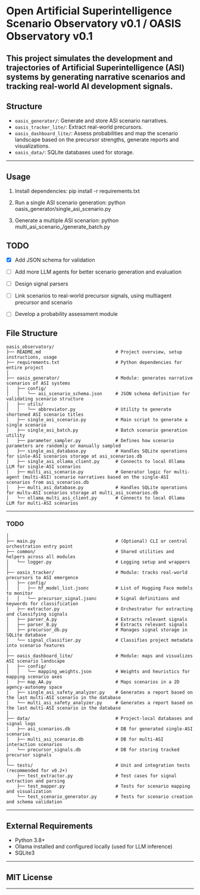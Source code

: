 # Open Artificial Superintelligence Scenario Observatory v0.1 / OASIS Observatory v0.1

This project simulates the development and trajectories of Artificial Superintelligence (ASI) systems by generating narrative scenarios and tracking real-world AI development signals.
---
## Structure

- `oasis_generator/`: Generate and store ASI scenario narratives.
- `oasis_tracker_lite/`: Extract real-world precursors.
- `oasis_dashboard_lite/`: Assess probabilities and map the scenario landscape based on the precursor strengths, generate reports and visualizations.
- `oasis_data/`: SQLite databases used for storage.
---
## Usage

1. Install dependencies:
pip install -r requirements.txt

2. Run a single ASI scenario generation:
python oasis_generator/single_asi_scenario.py

3. Generate a multiple ASI scenarion:
python multi_asi_scenario_/generate_batch.py


## TODO
- [x] Add JSON schema for validation
- [ ] Add more LLM agents for better scenario generation and evaluation
- [ ] Design signal parsers
- [ ] Link scenarios to real-world precursor signals, using multiagent precursor and scenario
- [ ] Develop a probability assessment module


## File Structure
```
oasis_observatory/
├── README.md                            # Project overview, setup instructions, usage
├── requirements.txt                     # Python dependencies for entire project
│
├── oasis_generator/                     # Module: generates narrative scenarios of ASI systems
│   ├── config/
│   │   └── asi_scenario_schema.json     # JSON schema definition for validating scenario structure
│   ├── utils/
│   │   └── abbreviator.py               # Utility to generate shortened ASI scenario titles
│   ├── single_asi_scenario.py           # Main script to generate a single scenario
│   ├── single_asi_batch.py              # Batch scenario generation utility
│   ├── parameter_sampler.py             # Defines how scenario parameters are randomly or manually sampled
│   ├── single_asi_database.py           # Handles SQLite operations for sinle-ASI scenarios storage at asi_scenarios.db
│   ├── single_asi_ollama_client.py      # Connects to local Ollama LLM for single-ASI scenarios
│   ├── multi_asi_scenario.py            # Generator logic for multi-agent (multi-ASI) scenario narratives based on the single-ASI scenarios from asi_scenarios.db
│   ├── multi_asi_database.py            # Handles SQLite operations for multu-ASI scenarios storage at multi_asi_scenarios.db
│   └── ollama_multi_asi_client.py       # Connects to local Ollama LLM for multi-ASI scenarios
```
---
### TODO
```
│
├── main.py                              # (Optional) CLI or central orchestration entry point
├── common/                              # Shared utilities and helpers across all modules
│   └── logger.py                        # Logging setup and wrappers
│
├── oasis_tracker/                       # Module: tracks real-world precursors to ASI emergence
│   ├── config/
│   │   ├── hf_model_list.jsonc          # List of Hugging Face models to monitor
│   │   └── precursor_signal.jsonc       # Signal definitions and keywords for classification
│   ├── extractor.py                     # Orchestrator for extracting and classifying signals
│   ├── parser_A.py                      # Extracts relevant signals
│   ├── parser_B.py                      # Extracts relevant signals
│   ├── precursor_db.py                  # Manages signal storage in SQLite database
│   └── signal_classifier.py             # Classifies project metadata into scenario features
│
├── oasis_dashboard_lite/                # Module: maps and visualizes ASI scenario landscape
│   ├── config/
│   │   └── mapping_weights.json         # Weights and heuristics for mapping scenario axes
│   ├── map_AA.py                        # Maps scenarios in a 2D agency-autonomy space
│   ├── single_asi_safety_analyzer.py    # Generates a report based on the last multi-ASI scenario in the database
│   └── multi_asi_safety_analyzer.py     # Generates a report based on the last multi-ASI scenario in the database
│
├── data/                                # Project-local databases and signal logs
│   ├── asi_scenarios.db                 # DB for generated single-ASI scenarios
│   ├── multi_asi_scenario.db            # DB for multi-ASI interaction scenarios
│   └── precursor_signals.db             # DB for storing tracked precursor signals
│
└── tests/                               # Unit and integration tests (recommended for v0.2+)
    ├── test_extractor.py                # Test cases for signal extraction and parsing
    ├── test_mapper.py                   # Tests for scenario mapping and visualization
    └── test_scenario_generator.py       # Tests for scenario creation and schema validation
```
---

## External Requirements
- Python 3.8+
- Ollama installed and configured locally (used for LLM inference)
- SQLite3
---

## MIT License

---
<!--
**oasis-observatory/OASIS-observatory** is a ✨ _special_ ✨ repository because its `README.md` (this file) appears on your GitHub profile.

Here are some ideas to get you started:

- 🔭 I’m currently working on ...
- 🌱 I’m currently learning ...
- 👯 I’m looking to collaborate on ...
- 🤔 I’m looking for help with ...
- 💬 Ask me about ...
- 📫 How to reach me: ...
- 😄 Pronouns: ...
- ⚡ Fun fact: ...
-->
